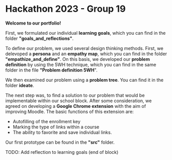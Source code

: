 # Hackathon 2023 - Group 19

**Welcome to our portfolio!**

First, we formulated our individual **learning goals**, which you can find in the folder **"goals_and_reflections"**.

To define our problem, we used several design thinking methods. First, we delevoped a **persona** and an **empathy map**, which you can find in the folder **"empathize_and_define"**. On this basis, we developed our **problem definition** by using the 5WH technique, which you can find in the same folder in the file **"Problem definition 5WH**".

We then examined our problem using a **problem tree**. You can find it in the folder **ideate**.

The next step was, to find a solution to our problem that would be implementable within our school block. After some consideration, we agreed on developing a **Google Chrome extension** with the aim of improving Moodle. The basic functions of this extension are:

- Autofilling of the enrollment key
- Marking the type of links within a course
- The ability to favorite and save individual links.

Our first prototype can be found in the **"src"** folder.

TODO: Add reflection to learning goals (end of block)
